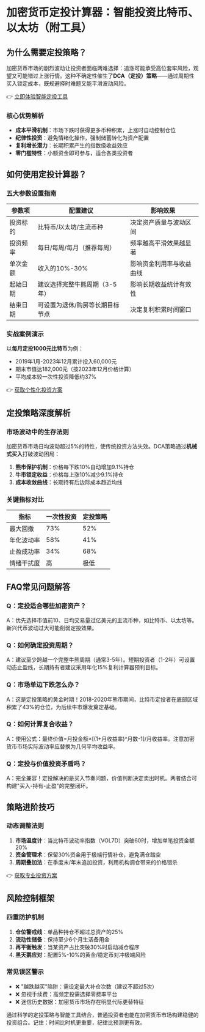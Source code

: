 # 加密货币定投计算器：智能投资比特币、以太坊（附工具）

## 为什么需要定投策略？
加密货币市场的剧烈波动让投资者面临两难选择：追涨可能承受高位套牢风险，观望又可能错过上涨行情。这种不确定性催生了**DCA（定投）策略**——通过周期性买入锁定成本，既规避择时难题又能平滑波动风险。

👉 [立即体验智能定投工具](https://bit.ly/okx_welcome)

### 核心优势解析
- **成本平滑机制**：市场下跌时获得更多币种积累，上涨时自动控制仓位
- **纪律性投资**：避免情绪化操作，强制储蓄转化为资产配置
- **复利增长潜力**：长期积累产生的指数级收益效应
- **零门槛特性**：小额资金即可参与，适合各类投资者

## 如何使用定投计算器？

### 五大参数设置指南
| 参数项       | 配置建议                          | 影响效果                |
|--------------|-----------------------------------|-------------------------|
| 投资标的     | 比特币/以太坊/主流币种             | 决定资产质量与波动区间  |
| 投资频率     | 每日/每周/每月（推荐每周）         | 频率越高平滑效果越显著  |
| 单次金额     | 收入的10%-30%                     | 影响资金利用率与收益曲线 |
| 起始日期     | 建议选择完整牛熊周期（3-5年）       | 影响长期收益统计有效性  |
| 结束日期     | 可设置为退休/购房等长期目标节点      | 决定复利积累时间窗口    |

### 实战案例演示
以**每月定投1000元比特币**为例：
- 2019年1月-2023年12月累计投入60,000元
- 期末市值达182,000元（按2023年12月价格计算）
- 平均成本较一次性投资降低约37%

👉 [获取个性化投资方案](https://bit.ly/okx_welcome)

## 定投策略深度解析
### 市场波动中的生存法则
加密货币市场日均波动超过5%的特性，使传统投资方法失效。DCA策略通过**机械式买入**打破波动困局：
1. **熊市保护机制**：价格每下跌10%自动增加9.1%持仓
2. **牛市锁定收益**：价格每上涨10%减少9.1%持仓
3. **成本收敛曲线**：长期持有后边际成本趋近均线

### 关键指标对比
| 指标         | 一次性投资  | 定投策略     |
|--------------|------------|-------------|
| 最大回撤     | 73%        | 52%         |
| 年化波动率   | 58%        | 41%         |
| 止盈成功率   | 34%        | 68%         |
| 情绪干扰度   | 高         | 极低        |

## FAQ常见问题解答
### Q：定投适合哪些加密资产？
A：优先选择市值前10、日均交易量过亿美元的主流币种，如比特币、以太坊等。新兴代币波动过大可能削弱定投效果。

### Q：如何确定投资周期？
A：建议至少跨越一个完整牛熊周期（通常3-5年）。短期投资者（1-2年）可设置动态止盈线，长期持有者建议采用年化15%复利计算器预判目标。

### Q：市场单边下跌怎么办？
A：这是定投策略的黄金时期！2018-2020年熊市期间，比特币定投者在底部区域积累了43%的仓位，为后续牛市爆发奠定基础。

### Q：如何计算复合收益？
A：使用公式：最终价值=月投金额×[(1+月收益率)^月数-1]/月收益率。注意加密货币市场实际波动率应替换为几何平均收益率。

### Q：定投与价值投资矛盾吗？
A：完全兼容！定投解决的是买入节奏问题，价值判断决定卖出时机。两者结合可构建"买入-持有-止盈"的完整闭环。

## 策略进阶技巧
### 动态调整法则
1. **市场温度计**：当比特币波动率指数（VOL7D）突破60时，增加单笔投资金额20%
2. **资金管理术**：保留30%资金用于极端行情补仓，避免满仓踏空
3. **周期叠加法**：在季度末/年末追加投资，利用机构调仓带来的价格错杀

👉 [获取专业投资方案](https://bit.ly/okx_welcome)

## 风险控制框架
### 四重防护机制
1. **仓位警戒线**：单品种持仓不超过总资产的25%
2. **流动性储备**：保持至少6个月生活备用金
3. **再平衡触发**：当某资产占比突破30%时启动减仓程序
4. **黑天鹅应对**：配置5%-10%的黄金/稳定币对冲极端风险

### 常见误区警示
- ❌ "越跌越买"陷阱：需设定最大补仓次数（建议不超过5次）
- ❌ 忽视手续费：高频定投需选择零费率平台
- ❌ 迷信历史数据：加密货币市场存在明显代际更替特征

通过科学的定投策略与智能工具结合，普通投资者也能在加密货币市场构建稳健的投资组合。记住：时间比时机更重要，纪律比预测更有效。